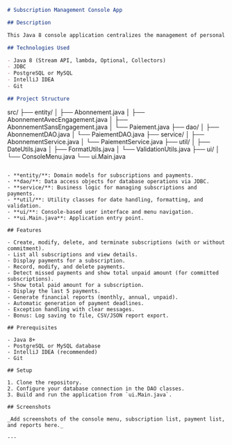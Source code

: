 
```markdown
# Subscription Management Console App

## Description

This Java 8 console application centralizes the management of personal and professional subscriptions. It enables users and financial managers to track subscription deadlines, detect missed payments, and generate financial reports for real and forecasted costs.

## Technologies Used

- Java 8 (Stream API, lambda, Optional, Collectors)
- JDBC
- PostgreSQL or MySQL
- IntelliJ IDEA
- Git

## Project Structure

```
src/
├── entity/
│   ├── Abonnement.java
│   ├── AbonnementAvecEngagement.java
│   ├── AbonnementSansEngagement.java
│   └── Paiement.java
├── dao/
│   ├── AbonnementDAO.java
│   └── PaiementDAO.java
├── service/
│   ├── AbonnementService.java
│   └── PaiementService.java
├── util/
│   ├── DateUtils.java
│   ├── FormatUtils.java
│   └── ValidationUtils.java
├── ui/
│   └── ConsoleMenu.java
└── ui.Main.java
```

- **entity/**: Domain models for subscriptions and payments.
- **dao/**: Data access objects for database operations via JDBC.
- **service/**: Business logic for managing subscriptions and payments.
- **util/**: Utility classes for date handling, formatting, and validation.
- **ui/**: Console-based user interface and menu navigation.
- **ui.Main.java**: Application entry point.

## Features

- Create, modify, delete, and terminate subscriptions (with or without commitment).
- List all subscriptions and view details.
- Display payments for a subscription.
- Record, modify, and delete payments.
- Detect missed payments and show total unpaid amount (for committed subscriptions).
- Show total paid amount for a subscription.
- Display the last 5 payments.
- Generate financial reports (monthly, annual, unpaid).
- Automatic generation of payment deadlines.
- Exception handling with clear messages.
- Bonus: Log saving to file, CSV/JSON report export.

## Prerequisites

- Java 8+
- PostgreSQL or MySQL database
- IntelliJ IDEA (recommended)
- Git

## Setup

1. Clone the repository.
2. Configure your database connection in the DAO classes.
3. Build and run the application from `ui.Main.java`.

## Screenshots

_Add screenshots of the console menu, subscription list, payment list, and reports here._

---

```
